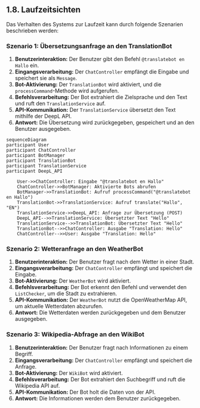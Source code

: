 ## 1.8. Laufzeitsichten

Das Verhalten des Systems zur Laufzeit kann durch folgende Szenarien beschrieben werden:

### Szenario 1: Übersetzungsanfrage an den TranslationBot
1. **Benutzerinteraktion:** Der Benutzer gibt den Befehl `@translatebot en Hallo` ein.
2. **Eingangsverarbeitung:** Der `ChatController` empfängt die Eingabe und speichert sie als `Message`.
3. **Bot-Aktivierung:** Der `TranslationBot` wird aktiviert, und die `processCommand`-Methode wird aufgerufen.
4. **Befehlsverarbeitung:** Der Bot extrahiert die Zielsprache und den Text und ruft den `TranslationService` auf.
5. **API-Kommunikation:** Der `TranslationService` übersetzt den Text mithilfe der DeepL API.
6. **Antwort:** Die Übersetzung wird zurückgegeben, gespeichert und an den Benutzer ausgegeben.

```mermaid
sequenceDiagram
participant User
participant ChatController
participant BotManager
participant TranslationBot
participant TranslationService
participant DeepL_API

    User->>ChatController: Eingabe "@translatebot en Hallo"
    ChatController->>BotManager: Aktivierte Bots abrufen
    BotManager->>TranslationBot: Aufruf processCommand("@translatebot en Hallo")
    TranslationBot->>TranslationService: Aufruf translate("Hallo", "EN")
    TranslationService->>DeepL_API: Anfrage zur Übersetzung (POST)
    DeepL_API-->>TranslationService: Übersetzter Text "Hello"
    TranslationService-->>TranslationBot: Übersetzter Text "Hello"
    TranslationBot-->>ChatController: Ausgabe "Translation: Hello"
    ChatController-->>User: Ausgabe "Translation: Hello"
```

### Szenario 2: Wetteranfrage an den WeatherBot
1. **Benutzerinteraktion:** Der Benutzer fragt nach dem Wetter in einer Stadt.
2. **Eingangsverarbeitung:** Der `ChatController` empfängt und speichert die Eingabe.
3. **Bot-Aktivierung:** Der `WeatherBot` wird aktiviert.
4. **Befehlsverarbeitung:** Der Bot erkennt den Befehl und verwendet den `ListChecker`, um die Stadt zu extrahieren.
5. **API-Kommunikation:** Der `WeatherBot` nutzt die OpenWeatherMap API, um aktuelle Wetterdaten abzurufen.
6. **Antwort:** Die Wetterdaten werden zurückgegeben und dem Benutzer ausgegeben.

### Szenario 3: Wikipedia-Abfrage an den WikiBot
1. **Benutzerinteraktion:** Der Benutzer fragt nach Informationen zu einem Begriff.
2. **Eingangsverarbeitung:** Der `ChatController` empfängt und speichert die Anfrage.
3. **Bot-Aktivierung:** Der `WikiBot` wird aktiviert.
4. **Befehlsverarbeitung:** Der Bot extrahiert den Suchbegriff und ruft die Wikipedia API auf.
5. **API-Kommunikation:** Der Bot holt die Daten von der API.
6. **Antwort:** Die Informationen werden dem Benutzer zurückgegeben.